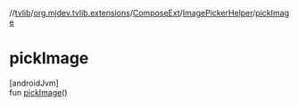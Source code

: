 //[tvlib](../../../../index.md)/[org.mjdev.tvlib.extensions](../../index.md)/[ComposeExt](../index.md)/[ImagePickerHelper](index.md)/[pickImage](pick-image.md)

# pickImage

[androidJvm]\
fun [pickImage](pick-image.md)()
